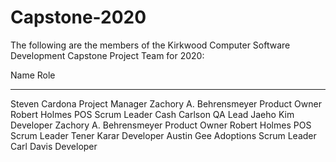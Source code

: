 # Capstone-2020

The following are the members of the 
Kirkwood Computer Software Development
Capstone Project Team for 2020:

Name							Role
----------------------------- 	-----
Steven Cardona					Project Manager
Zachory A. Behrensmeyer			Product Owner
Robert Holmes                   POS Scrum Leader
Cash Carlson                    QA Lead
Jaeho Kim						Developer
Zachory A. Behrensmeyer			Product Owner
Robert Holmes                   POS Scrum Leader
Tener Karar                     Developer
Austin Gee						Adoptions Scrum Leader
Carl Davis						Developer
